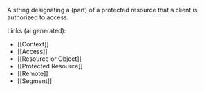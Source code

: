 A string designating a (part) of a protected resource that a client is authorized to access.

Links (ai generated):
 - [[Context]]
 - [[Access]]
 - [[Resource or Object]]
 - [[Protected Resource]]
 - [[Remote]]
 - [[Segment]]
